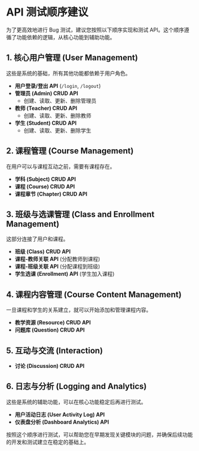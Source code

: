 # API 测试顺序建议

为了更高效地进行 Bug 测试，建议您按照以下顺序实现和测试 API。这个顺序遵循了功能依赖的逻辑，从核心功能到辅助功能。

## 1. 核心用户管理 (User Management)

这些是系统的基础，所有其他功能都依赖于用户角色。

- **用户登录/登出 API** (`/login`, `/logout`)
- **管理员 (Admin) CRUD API**
  - 创建、读取、更新、删除管理员
- **教师 (Teacher) CRUD API**
  - 创建、读取、更新、删除教师
- **学生 (Student) CRUD API**
  - 创建、读取、更新、删除学生

## 2. 课程管理 (Course Management)

在用户可以与课程互动之前，需要有课程存在。

- **学科 (Subject) CRUD API**
- **课程 (Course) CRUD API**
- **课程章节 (Chapter) CRUD API**

## 3. 班级与选课管理 (Class and Enrollment Management)

这部分连接了用户和课程。

- **班级 (Class) CRUD API**
- **课程-教师关联 API** (分配教师到课程)
- **课程-班级关联 API** (分配课程到班级)
- **学生选课 (Enrollment) API** (学生加入课程)

## 4. 课程内容管理 (Course Content Management)

一旦课程和学生的关系建立，就可以开始添加和管理课程内容。

- **教学资源 (Resource) CRUD API**
- **问题库 (Question) CRUD API**

## 5. 互动与交流 (Interaction)

- **讨论 (Discussion) CRUD API**

## 6. 日志与分析 (Logging and Analytics)

这些是系统的辅助功能，可以在核心功能稳定后再进行测试。

- **用户活动日志 (User Activity Log) API**
- **仪表盘分析 (Dashboard Analytics) API**

按照这个顺序进行测试，可以帮助您在早期发现关键模块的问题，并确保后续功能的开发和测试建立在稳定的基础上。
```
